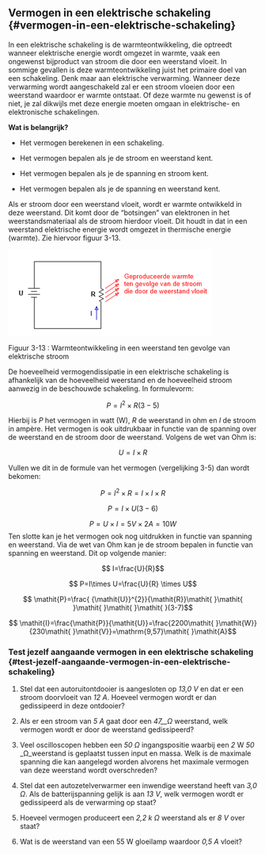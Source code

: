 ## Vermogen in een elektrische schakeling {#vermogen-in-een-elektrische-schakeling}

In een elektrische schakeling is de warmteontwikkeling, die optreedt wanneer elektrische energie wordt omgezet in warmte, vaak een ongewenst bijproduct van stroom die door een weerstand vloeit. In sommige gevallen is deze warmteontwikkeling juist het primaire doel van een schakeling. Denk maar aan elektrische verwarming. Wanneer deze verwarming wordt aangeschakeld zal er een stroom vloeien door een weerstand waardoor er warmte ontstaat. Of deze warmte nu gewenst is of niet, je zal dikwijls met deze energie moeten omgaan in elektrische- en elektronische schakelingen.

**Wat is belangrijk?**

*   Het vermogen berekenen in een schakeling.

*   Het vermogen bepalen als je de stroom en weerstand kent.

*   Het vermogen bepalen als je de spanning en stroom kent.

*   Het vermogen bepalen als je de spanning en weerstand kent.

Als er stroom door een weerstand vloeit, wordt er warmte ontwikkeld in deze weerstand. Dit komt door de “botsingen” van elektronen in het weerstandsmateriaal als de stroom hierdoor vloeit. Dit houdt in dat in een weerstand elektrische energie wordt omgezet in thermische energie (warmte). Zie hiervoor figuur 3-13\.

![](/assets/afbeelding_292.png)

Figuur 3-13 : Warmteontwikkeling in een weerstand ten gevolge van elektrische stroom

De hoeveelheid vermogendissipatie in een elektrische schakeling is afhankelijk van de hoeveelheid weerstand en de hoeveelheid stroom aanwezig in de beschouwde schakeling. In formulevorm:

$$ \mathit{P}={\mathit{I}}^{2}\times \mathit{R}\mathit{ }\mathit{ }\mathit{ }\mathit{ }\mathit{ }\left(3-5\right)$$

Hierbij is _P_ het vermogen in watt (W), _R_ de weerstand in ohm en _I_ de stroom in ampère. Het vermogen is ook uitdrukbaar in functie van de spanning over de weerstand en de stroom door de weerstand. Volgens de wet van Ohm is:

$$ U=I\times R$$

Vullen we dit in de formule van het vermogen (vergelijking 3-5) dan wordt bekomen:

$$ P={I}^{2}\times R=I\times I\times R$$

$$ \mathit{P}=\mathit{I}\times \mathit{U}\mathit{ }\mathit{ }\mathit{ }\mathit{ }\mathit{ }(3-6)$$

$$ P=U \times I=5V \times 2A=10 W$$ Ten slotte kan je het vermogen ook nog uitdrukken in functie van spanning en weerstand. Via de wet van Ohm kan je de stroom bepalen in functie van spanning en weerstand. Dit op volgende manier:

$$ I=\frac{U}{R}$$

$$ P=I\times U=\frac{U}{R} \times U$$

$$ \mathit{P}=\frac{ {\mathit{U}}^{2}}{\mathit{R}}\mathit{ }\mathit{ }\mathit{ }\mathit{ }\mathit{ }(3-7)$$

$$ \mathit{I}=\frac{\mathit{P}}{\mathit{U}}=\frac{2200\mathit{ }\mathit{W}}{230\mathit{ }\mathit{V}}=\mathrm{9,57}\mathit{ }\mathit{A}$$

### Test jezelf aangaande vermogen in een elektrische schakeling {#test-jezelf-aangaande-vermogen-in-een-elektrische-schakeling}

1.  Stel dat een autoruitontdooier is aangesloten op _13,0 V_ en dat er een stroom doorvloeit van _12 A_. Hoeveel vermogen wordt er dan gedissipeerd in deze ontdooier?

2.  Als er een stroom van _5 A_ gaat door een _47__Ω_ weerstand, welk vermogen wordt er door de weerstand gedissipeerd?

3.  Veel oscilloscopen hebben een _50_ _Ω_ ingangspositie waarbij een _2_ W _50_ _Ω_weerstand is geplaatst tussen input en massa. Welk is de maximale spanning die kan aangelegd worden alvorens het maximale vermogen van deze weerstand wordt overschreden?

4.  Stel dat een autozetelverwarmer een inwendige weerstand heeft van _3,0_ _Ω_. Als de batterijspanning gelijk is aan _13 V_, welk vermogen wordt er gedissipeerd als de verwarming op staat?

5.  Hoeveel vermogen produceert een _2,2 k_ _Ω_ weerstand als er _8 V_ over staat?

6.  Wat is de weerstand van een 55 W gloeilamp waardoor _0,5 A_ vloeit?